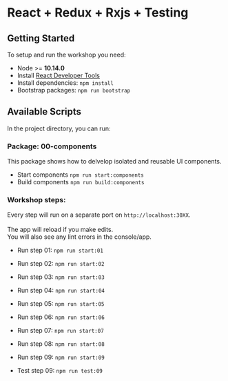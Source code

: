# React + Redux + Rxjs + Testing

## Getting Started

To setup and run the workshop you need:

- Node >= **10.14.0**
- Install [React Developer Tools](https://chrome.google.com/webstore/detail/react-developer-tools/fmkadmapgofadopljbjfkapdkoienihi)
- Install dependencies: `npm install`
- Bootstrap packages: `npm run bootstrap`

## Available Scripts

In the project directory, you can run:

### **Package: 00-components**

This package shows how to delvelop isolated and reusable UI components.

- Start components `npm run start:components`
- Build components `npm run build:components`

### **Workshop steps:**

Every step will run on a separate port on `http://localhost:30XX`.<br />
<br />
The app will reload if you make edits.<br />
You will also see any lint errors in the console/app.

- Run step 01: `npm run start:01`
- Run step 02: `npm run start:02`
- Run step 03: `npm run start:03`
- Run step 04: `npm run start:04`
- Run step 05: `npm run start:05`
- Run step 06: `npm run start:06`
- Run step 07: `npm run start:07`
- Run step 08: `npm run start:08`
- Run step 09: `npm run start:09`

- Test step 09: `npm run test:09`
